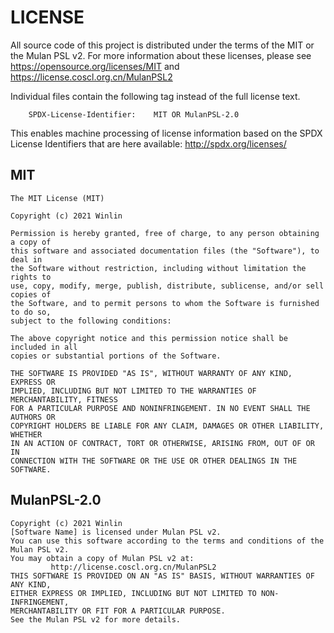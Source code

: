 # LICENSE

All source code of this project is distributed under the terms of the MIT
or the Mulan PSL v2. For more information about these licenses, please see
https://opensource.org/licenses/MIT and https://license.coscl.org.cn/MulanPSL2

Individual files contain the following tag instead of the full license text.

```
	SPDX-License-Identifier:	MIT OR MulanPSL-2.0
```

This enables machine processing of license information based on the SPDX
License Identifiers that are here available: http://spdx.org/licenses/

## MIT

```
The MIT License (MIT)

Copyright (c) 2021 Winlin

Permission is hereby granted, free of charge, to any person obtaining a copy of
this software and associated documentation files (the "Software"), to deal in
the Software without restriction, including without limitation the rights to
use, copy, modify, merge, publish, distribute, sublicense, and/or sell copies of
the Software, and to permit persons to whom the Software is furnished to do so,
subject to the following conditions:

The above copyright notice and this permission notice shall be included in all
copies or substantial portions of the Software.

THE SOFTWARE IS PROVIDED "AS IS", WITHOUT WARRANTY OF ANY KIND, EXPRESS OR
IMPLIED, INCLUDING BUT NOT LIMITED TO THE WARRANTIES OF MERCHANTABILITY, FITNESS
FOR A PARTICULAR PURPOSE AND NONINFRINGEMENT. IN NO EVENT SHALL THE AUTHORS OR
COPYRIGHT HOLDERS BE LIABLE FOR ANY CLAIM, DAMAGES OR OTHER LIABILITY, WHETHER
IN AN ACTION OF CONTRACT, TORT OR OTHERWISE, ARISING FROM, OUT OF OR IN
CONNECTION WITH THE SOFTWARE OR THE USE OR OTHER DEALINGS IN THE SOFTWARE.
```

## MulanPSL-2.0

```
Copyright (c) 2021 Winlin
[Software Name] is licensed under Mulan PSL v2.
You can use this software according to the terms and conditions of the Mulan PSL v2.
You may obtain a copy of Mulan PSL v2 at:
         http://license.coscl.org.cn/MulanPSL2
THIS SOFTWARE IS PROVIDED ON AN "AS IS" BASIS, WITHOUT WARRANTIES OF ANY KIND,
EITHER EXPRESS OR IMPLIED, INCLUDING BUT NOT LIMITED TO NON-INFRINGEMENT,
MERCHANTABILITY OR FIT FOR A PARTICULAR PURPOSE.
See the Mulan PSL v2 for more details.
```
